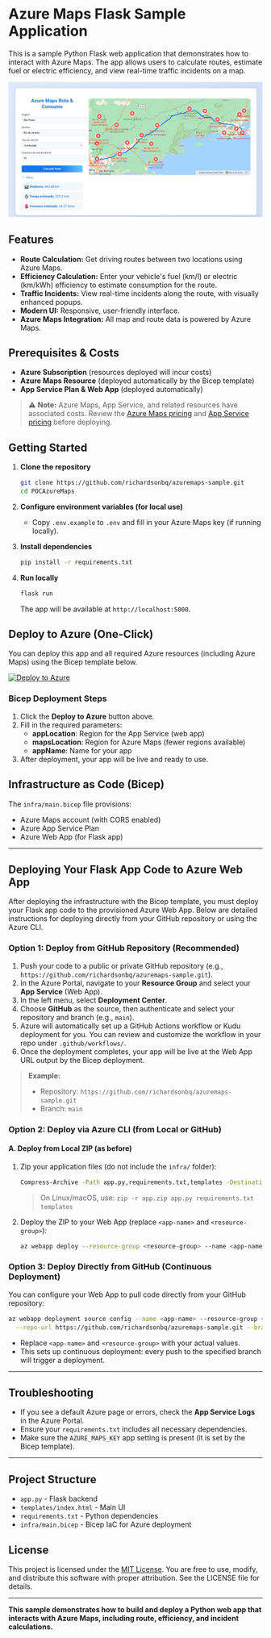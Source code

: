 # Azure Maps Flask Sample Application

This is a sample Python Flask web application that demonstrates how to interact with Azure Maps. The app allows users to calculate routes, estimate fuel or electric efficiency, and view real-time traffic incidents on a map.

![App User Interface](media/app.jpg)

## Features
- **Route Calculation:** Get driving routes between two locations using Azure Maps.
- **Efficiency Calculation:** Enter your vehicle's fuel (km/l) or electric (km/kWh) efficiency to estimate consumption for the route.
- **Traffic Incidents:** View real-time incidents along the route, with visually enhanced popups.
- **Modern UI:** Responsive, user-friendly interface.
- **Azure Maps Integration:** All map and route data is powered by Azure Maps.

## Prerequisites & Costs
- **Azure Subscription** (resources deployed will incur costs)
- **Azure Maps Resource** (deployed automatically by the Bicep template)
- **App Service Plan & Web App** (deployed automatically)

> ⚠️ **Note:** Azure Maps, App Service, and related resources have associated costs. Review the [Azure Maps pricing](https://azure.microsoft.com/pricing/details/azure-maps/) and [App Service pricing](https://azure.microsoft.com/pricing/details/app-service/) before deploying.

## Getting Started

1. **Clone the repository**
   ```sh
   git clone https://github.com/richardsonbq/azuremaps-sample.git
   cd POCAzureMaps
   ```
2. **Configure environment variables (for local use)**
   - Copy `.env.example` to `.env` and fill in your Azure Maps key (if running locally).

3. **Install dependencies**
   ```sh
   pip install -r requirements.txt
   ```

4. **Run locally**
   ```sh
   flask run
   ```
   The app will be available at `http://localhost:5000`.

## Deploy to Azure (One-Click)

You can deploy this app and all required Azure resources (including Azure Maps) using the Bicep template below.

[![Deploy to Azure](https://aka.ms/deploytoazurebutton)](https://portal.azure.com/#create/Microsoft.Template/uri/https%3A%2F%2Fraw.githubusercontent.com%2Fyour-org%2FPOCAzureMaps%2Fmain%2Finfra%2Fmain.bicep)

### Bicep Deployment Steps
1. Click the **Deploy to Azure** button above.
2. Fill in the required parameters:
   - **appLocation**: Region for the App Service (web app)
   - **mapsLocation**: Region for Azure Maps (fewer regions available)
   - **appName**: Name for your app
3. After deployment, your app will be live and ready to use.

## Infrastructure as Code (Bicep)

The `infra/main.bicep` file provisions:
- Azure Maps account (with CORS enabled)
- Azure App Service Plan
- Azure Web App (for Flask app)

---

## Deploying Your Flask App Code to Azure Web App

After deploying the infrastructure with the Bicep template, you must deploy your Flask app code to the provisioned Azure Web App. Below are detailed instructions for deploying directly from your GitHub repository or using the Azure CLI.

### Option 1: Deploy from GitHub Repository (Recommended)
1. Push your code to a public or private GitHub repository (e.g., `https://github.com/richardsonbq/azuremaps-sample.git`).
2. In the Azure Portal, navigate to your **Resource Group** and select your **App Service** (Web App).
3. In the left menu, select **Deployment Center**.
4. Choose **GitHub** as the source, then authenticate and select your repository and branch (e.g., `main`).
5. Azure will automatically set up a GitHub Actions workflow or Kudu deployment for you. You can review and customize the workflow in your repo under `.github/workflows/`.
6. Once the deployment completes, your app will be live at the Web App URL output by the Bicep deployment.

> **Example:**
> - Repository: `https://github.com/richardsonbq/azuremaps-sample.git`
> - Branch: `main`

### Option 2: Deploy via Azure CLI (from Local or GitHub)
#### A. Deploy from Local ZIP (as before)
1. Zip your application files (do not include the `infra/` folder):
   ```sh
   Compress-Archive -Path app.py,requirements.txt,templates -DestinationPath app.zip
   ```
   > On Linux/macOS, use: `zip -r app.zip app.py requirements.txt templates`
2. Deploy the ZIP to your Web App (replace `<app-name>` and `<resource-group>`):
   ```sh
   az webapp deploy --resource-group <resource-group> --name <app-name> --src-path app.zip
   ```

### Option 3: Deploy Directly from GitHub (Continuous Deployment)
You can configure your Web App to pull code directly from your GitHub repository:

```sh
az webapp deployment source config --name <app-name> --resource-group <resource-group> \
  --repo-url https://github.com/richardsonbq/azuremaps-sample.git --branch main --manual-integration
```
- Replace `<app-name>` and `<resource-group>` with your actual values.
- This sets up continuous deployment: every push to the specified branch will trigger a deployment.

---

## Troubleshooting
- If you see a default Azure page or errors, check the **App Service Logs** in the Azure Portal.
- Ensure your `requirements.txt` includes all necessary dependencies.
- Make sure the `AZURE_MAPS_KEY` app setting is present (it is set by the Bicep template).

---

## Project Structure
- `app.py` - Flask backend
- `templates/index.html` - Main UI
- `requirements.txt` - Python dependencies
- `infra/main.bicep` - Bicep IaC for Azure deployment

## License
This project is licensed under the [MIT License](https://opensource.org/licenses/MIT). You are free to use, modify, and distribute this software with proper attribution. See the LICENSE file for details.

---

**This sample demonstrates how to build and deploy a Python web app that interacts with Azure Maps, including route, efficiency, and incident calculations.**

